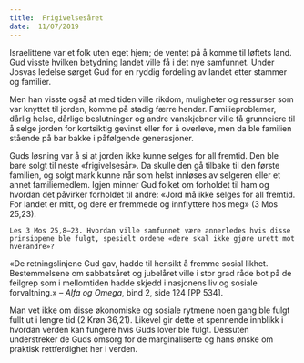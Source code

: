 ```yaml
---
title:  Frigivelsesåret
date:  11/07/2019
---
```


Israelittene var et folk uten eget hjem; de ventet på å komme til løftets land. Gud visste hvilken betydning landet ville få i det nye samfunnet. Under Josvas ledelse sørget Gud for en ryddig fordeling av landet etter stammer og familier.

Men han visste også at med tiden ville rikdom, muligheter og ressurser som var knyttet til jorden, komme på stadig færre hender. Familieproblemer, dårlig helse, dårlige beslutninger og andre vanskjebner ville få grunneiere til å selge jorden for kortsiktig gevinst eller for å overleve, men da ble familien stående på bar bakke i påfølgende generasjoner.

Guds løsning var å si at jorden ikke kunne selges for all fremtid. Den ble bare solgt til neste «frigivelsesår». Da skulle den gå tilbake til den første familien, og solgt mark kunne når som helst innløses av selgeren eller et annet familiemedlem. Igjen minner Gud folket om forholdet til ham og hvordan det påvirker forholdet til andre: «Jord må ikke selges for all fremtid. For landet er mitt, og dere er fremmede og innflyttere hos meg» (3 Mos 25,23).

`Les 3 Mos 25,8–23. Hvordan ville samfunnet være annerledes hvis disse prinsippene ble fulgt, spesielt ordene «dere skal ikke gjøre urett mot hverandre»?`

«De retningslinjene Gud gav, hadde til hensikt å fremme sosial likhet. Bestemmelsene om sabbatsåret og jubelåret ville i stor grad råde bot på de feilgrep som i mellomtiden hadde skjedd i nasjonens liv og sosiale forvaltning.» – _Alfa og Omega_, bind 2, side 124 [PP 534].

Man vet ikke om disse økonomiske og sosiale rytmene noen gang ble fulgt fullt ut i lengre tid (2 Krøn 36,21). Likevel gir dette et spennende innblikk i hvordan verden kan fungere hvis Guds lover ble fulgt. Dessuten understreker de Guds omsorg for de marginaliserte og hans ønske om praktisk rettferdighet her i verden.
